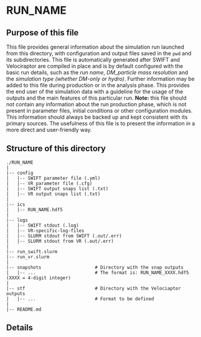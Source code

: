 RUN_NAME
==========

Purpose of this file
------------
This file provides general information about the simulation run launched from this directory,
with configuration and output files saved in the ```pwd``` and its subdirectories.
This file is automatically generated after SWIFT and Velociraptor are compiled in place and
is by default configured with the basic run details, such as the *run name*, *DM_particle mass 
resolution* and the *simulation type (whether DM-only or hydro)*.
Further information may be added to this file during production or in the analysis phase.
This provides the end user of the simulation data with a guideline for the usage of the outputs
and the main features of this particular run.
**Note:** this file should not contain any information about the run production phase, which is
not present in parameter files, initial conditions or other configuration modules. This information
should always be backed up and kept consistent with its primary sources. The usefulness of this
file is to present the information in a more direct and user-friendly way.

Structure of this directory
------------
```commandline
./RUN_NAME
|
|-- config
|   |-- SWIFT parameter file (.yml)
|   |-- VR parameter file (.cfg)
|   |-- SWIFT output snaps list (.txt)
|   |-- VR output snaps list (.txt)
|
|-- ics
|   |-- RUN_NAME.hdf5
|
|-- logs
|   |-- SWIFT stdout (.log)
|   |-- VR-specific-log-files
|   |-- SLURM stdout from SWIFT (.out/.err)
|   |-- SLURM stdout from VR (.out/.err)
|
|-- run_swift.slurm
|-- run_vr.slurm
|
|-- snapshots                    # Directory with the snap outputs
|   |-- ...                      # The format is: RUN_NAME_XXXX.hdf5 (XXXX = 4-digit integer)
|
|-- stf                          # Directory with the Velociaptor outputs
|   |-- ...                      # Format to be defined
|
|-- README.md
```

Details
------------
